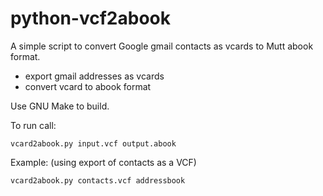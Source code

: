 python-vcf2abook
================

A simple script to convert Google gmail contacts as vcards to Mutt abook format.

* export gmail addresses as vcards
* convert vcard to abook format

Use GNU Make to build.

To run call:

    vcard2abook.py input.vcf output.abook

Example: (using export of contacts as a VCF)

    vcard2abook.py contacts.vcf addressbook

